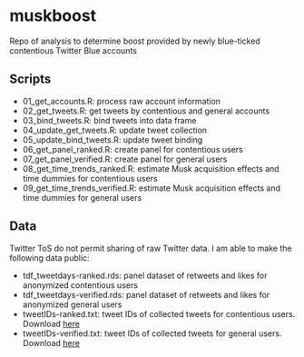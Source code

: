 # muskboost

Repo of analysis to determine boost provided by newly blue-ticked
contentious Twitter Blue accounts

## Scripts

-   01_get_accounts.R: process raw account information
-   02_get_tweets.R: get tweets by contentious and general accounts
-   03_bind_tweets.R: bind tweets into data frame
-   04_update_get_tweets.R: update tweet collection
-   05_update_bind_tweets.R: update tweet binding
-   06_get_panel_ranked.R: create panel for contentious users
-   07_get_panel_verified.R: create panel for general users
-   08_get_time_trends_ranked.R: estimate Musk acquisition effects and
    time dummies for contentious users
-   09_get_time_trends_verified.R: estimate Musk acquisition effects and
    time dummies for general users

## Data

Twitter ToS do not permit sharing of raw Twitter data. I am able to make
the following data public:

-   tdf_tweetdays-ranked.rds: panel dataset of retweets and likes for
    anonymized contentious users
-   tdf_tweetdays-verified.rds: panel dataset of retweets and likes for
    anonymized general users
-   tweetIDs-ranked.txt: tweet IDs of collected tweets for contentious
    users. Download
    [here](https://www.dropbox.com/s/kntsws2z6jqkkqk/tweetIDs-ranked.txt?dl=1)
-   tweetIDs-verified.txt: tweet IDs of collected tweets for general
    users. Download
    [here](https://www.dropbox.com/s/h447ulgsxs383v3/tweetIDs-verified.txt?dl=1)
